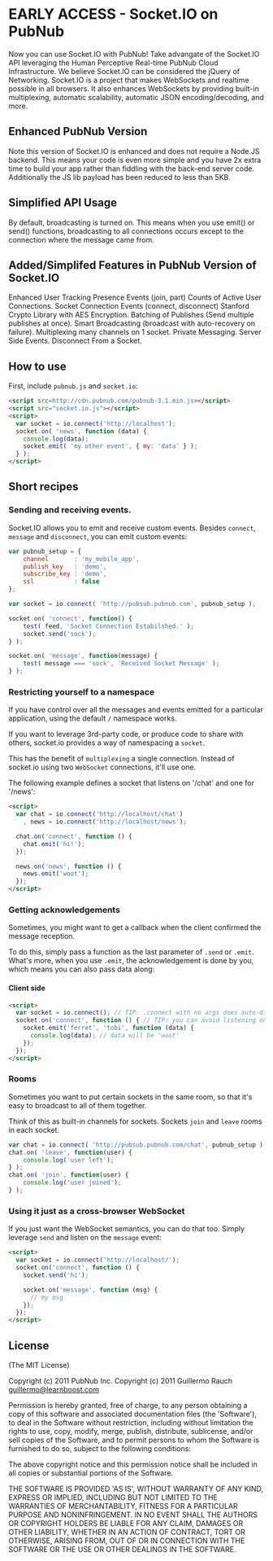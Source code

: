 # EARLY ACCESS - Socket.IO on PubNub

Now you can use Socket.IO with PubNub! Take advangate of the Socket.IO API 
leveraging the Human Perceptive Real-time PubNub Cloud Infrastructure.
We believe Socket.IO can be considered the jQuery of Networking.
Socket.IO is a project that makes WebSockets and realtime possible in
all browsers. It also enhances WebSockets by providing built-in multiplexing,
automatic scalability, automatic JSON encoding/decoding, and more.

## Enhanced PubNub Version

Note this version of Socket.IO is enhanced and
does not require a Node.JS backend.
This means your code is even more
simple and you have 2x extra time to build your
app rather than fiddling with the back-end server code.
Additionally the JS lib payload has been reduced to less than 5KB.

## Simplified API Usage

By default, broadcasting is turned on.  This means when you use
emit() or send() functions, broadcasting to all connections occurs 
except to the connection where the message came from.

## Added/Simplifed Features in PubNub Version of Socket.IO

Enhanced User Tracking Presence Events (join, part)
Counts of Active User Connections.
Socket Connection Events (connect, disconnect)
Stanford Crypto Library with AES Encryption.
Batching of Publishes (Send multiple publishes at once).
Smart Broadcasting (broadcast with auto-recovery on failure).
Multiplexing many channels on 1 socket.
Private Messaging.
Server Side Events.
Disconnect From a Socket.

## How to use

First, include `pubnub.js` and `socket.io`:

```html
<script src=http://cdn.pubnub.com/pubnub-3.1.min.js></script>
<script src="socket.io.js"></script>
<script>
  var socket = io.connect('http://localhost');
  socket.on( 'news', function (data) {
    console.log(data);
    socket.emit( 'my other event', { my: 'data' } );
  } );
</script>
```

## Short recipes

### Sending and receiving events.

Socket.IO allows you to emit and receive custom events.
Besides `connect`, `message` and `disconnect`, you can emit custom events:

```js
var pubnub_setup = {
    channel       : 'my_mobile_app',
    publish_key   : 'demo',
    subscribe_key : 'demo',
    ssl           : false
};

var socket = io.connect( 'http://pubsub.pubnub.com', pubnub_setup );

socket.on( 'connect', function() {
    test( feed, 'Socket Connection Estabilshed.' );
    socket.send('sock');
} );

socket.on( 'message', function(message) {
    test( message === 'sock', 'Received Socket Message' );
} );
```

### Restricting yourself to a namespace

If you have control over all the messages and events emitted for a particular
application, using the default `/` namespace works.

If you want to leverage 3rd-party code, or produce code to share with others,
socket.io provides a way of namespacing a `socket`.

This has the benefit of `multiplexing` a single connection. Instead of
socket.io using two `WebSocket` connections, it'll use one.

The following example defines a socket that listens on '/chat' and one for
'/news':

```html
<script>
  var chat = io.connect('http://localhost/chat')
    , news = io.connect('http://localhost/news');

  chat.on('connect', function () {
    chat.emit('hi!');
  });

  news.on('news', function () {
    news.emit('woot');
  });
</script>
```

### Getting acknowledgements

Sometimes, you might want to get a callback when the client
confirmed the message reception.

To do this, simply pass a function as the last parameter of `.send` or `.emit`.
What's more, when you use `.emit`, the acknowledgement is done by you, which
means you can also pass data along:

#### Client side

```html
<script>
  var socket = io.connect(); // TIP: .connect with no args does auto-discovery
  socket.on('connect', function () { // TIP: you can avoid listening on `connect` and listen on events directly too!
    socket.emit('ferret', 'tobi', function (data) {
      console.log(data); // data will be 'woot'
    });
  });
</script>
```

### Rooms

Sometimes you want to put certain sockets in the same room, so that it's easy
to broadcast to all of them together.

Think of this as built-in channels for sockets. Sockets `join` and `leave`
rooms in each socket.

```js
var chat = io.connect( 'http://pubsub.pubnub.com/chat', pubnub_setup );
chat.on( 'leave', function(user) {
    console.log('user left');
} );
chat.on( 'join', function(user) {
    console.log('user joined');
} );
```


### Using it just as a cross-browser WebSocket

If you just want the WebSocket semantics, you can do that too.
Simply leverage `send` and listen on the `message` event:

```html
<script>
  var socket = io.connect('http://localhost/');
  socket.on('connect', function () {
    socket.send('hi');

    socket.on('message', function (msg) {
      // my msg
    });
  });
</script>
```

## License 

(The MIT License)

Copyright (c) 2011 PubNub Inc.
Copyright (c) 2011 Guillermo Rauch <guillermo@learnboost.com>

Permission is hereby granted, free of charge, to any person obtaining
a copy of this software and associated documentation files (the
'Software'), to deal in the Software without restriction, including
without limitation the rights to use, copy, modify, merge, publish,
distribute, sublicense, and/or sell copies of the Software, and to
permit persons to whom the Software is furnished to do so, subject to
the following conditions:

The above copyright notice and this permission notice shall be
included in all copies or substantial portions of the Software.

THE SOFTWARE IS PROVIDED 'AS IS', WITHOUT WARRANTY OF ANY KIND,
EXPRESS OR IMPLIED, INCLUDING BUT NOT LIMITED TO THE WARRANTIES OF
MERCHANTABILITY, FITNESS FOR A PARTICULAR PURPOSE AND NONINFRINGEMENT.
IN NO EVENT SHALL THE AUTHORS OR COPYRIGHT HOLDERS BE LIABLE FOR ANY
CLAIM, DAMAGES OR OTHER LIABILITY, WHETHER IN AN ACTION OF CONTRACT,
TORT OR OTHERWISE, ARISING FROM, OUT OF OR IN CONNECTION WITH THE
SOFTWARE OR THE USE OR OTHER DEALINGS IN THE SOFTWARE.
